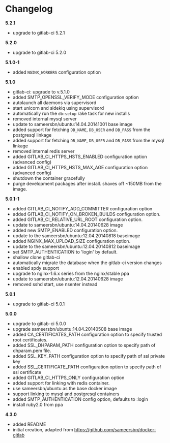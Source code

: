 # Changelog

**5.2.1**
- upgrade to gitlab-ci 5.2.1

**5.2.0**
- upgrade to gitlab-ci 5.2.0

**5.1.0-1**
- added `NGINX_WORKERS` configuration option

**5.1.0**
- gitlab-ci: upgrade to v.5.1.0
- added SMTP_OPENSSL_VERIFY_MODE configuration option
- autolaunch all daemons via supervisord
- start unicorn and sidekiq using supervisord
- automatically run the `db:setup` rake task for new installs
- removed internal mysql server
- update to sameersbn/ubuntu:14.04.20141001 base image
- added support for fetching `DB_NAME`, `DB_USER` and `DB_PASS` from the postgresql linkage
- added support for fetching `DB_NAME`, `DB_USER` and `DB_PASS` from the mysql linkage
- removed internal redis server
- added GITLAB_CI_HTTPS_HSTS_ENABLED configuration option (advanced config)
- added GITLAB_CI_HTTPS_HSTS_MAX_AGE configuration option (advanced config)
- shutdown the container gracefully
- purge development packages after install. shaves off ~150MB from the image.

**5.0.1-1**
- added GITLAB_CI_NOTIFY_ADD_COMMITTER configuration option
- added GITLAB_CI_NOTIFY_ON_BROKEN_BUILDS configuration option.
- added GITLAB_CI_RELATIVE_URL_ROOT configuration option.
- update to sameersbn/ubuntu:14.04.20140628 image
- added new SMTP_ENABLED configuration option.
- update to the sameersbn/ubuntu:12.04.20140818 baseimage
- added NGINX_MAX_UPLOAD_SIZE configuration option.
- update to the sameersbn/ubuntu:12.04.20140812 baseimage
- set SMTP_AUTHENTICATION to 'login' by default.
- shallow clone gitlab-ci
- automatically migrate the database when the gitlab-ci version changes
- enabled spdy support
- upgrade to nginx-1.6.x series from the nginx/stable ppa
- update to sameersbn/ubuntu:12.04.20140628 image
- removed sshd start, use nsenter instead

**5.0.1**
- upgrade to gitlab-ci 5.0.1

**5.0.0**
- upgrade to gitlab-ci 5.0.0
- upgrade sameersbn/ubuntu:14.04.20140508 base image
- added CA_CERTIFICATES_PATH configuration option to specify trusted root certificates.
- added SSL_DHPARAM_PATH configuration option to specify path of dhparam.pem file.
- added SSL_KEY_PATH configuration option to specify path of ssl private key
- added SSL_CERTIFICATE_PATH configuration option to specify path of ssl certificate
- added GITLAB_CI_HTTPS_ONLY configuration option
- added support for linking with redis container.
- use sameersbn/ubuntu as the base docker image
- support linking to mysql and postgresql containers
- added SMTP_AUTHENTICATION config option, defaults to :login
- install ruby2.0 from ppa

**4.3.0**
- added README
- initial creation, adapted from https://github.com/sameersbn/docker-gitlab
